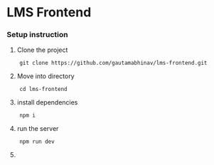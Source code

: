 # LMS Frontend

### Setup instruction

1. Clone the project

```
    git clone https://github.com/gautamabhinav/lms-frontend.git
```
2. Move into directory

```
    cd lms-frontend
```

3. install dependencies

```
    npm i
```

4. run the server

```
    npm run dev
```

5. 
